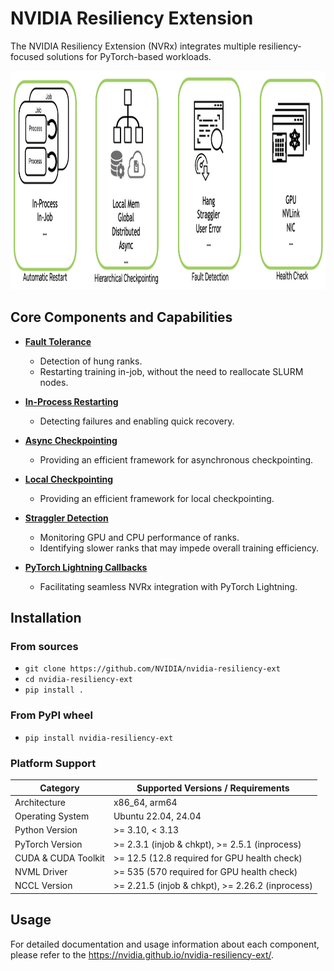 # NVIDIA Resiliency Extension

The NVIDIA Resiliency Extension (NVRx) integrates multiple resiliency-focused solutions for PyTorch-based workloads.

<img src="/docs/source/media/nvrx_core_features.png" alt="Figure highlighting core NVRx features including automatic restart, hierarchical checkpointing, fault detection and health checks" width="950" height="350">


## Core Components and Capabilities

- **[Fault Tolerance](https://github.com/NVIDIA/nvidia-resiliency-ext/blob/main/docs/source/fault_tolerance/index.rst)**
  - Detection of hung ranks.  
  - Restarting training in-job, without the need to reallocate SLURM nodes.

- **[In-Process Restarting](https://github.com/NVIDIA/nvidia-resiliency-ext/blob/main/docs/source/inprocess/index.rst)**
  - Detecting failures and enabling quick recovery.

- **[Async Checkpointing](https://github.com/NVIDIA/nvidia-resiliency-ext/blob/main/docs/source/checkpointing/async/index.rst)**
  - Providing an efficient framework for asynchronous checkpointing.

- **[Local Checkpointing](https://github.com/NVIDIA/nvidia-resiliency-ext/blob/main/docs/source/checkpointing/local/index.rst)**
  - Providing an efficient framework for local checkpointing.

- **[Straggler Detection](https://github.com/NVIDIA/nvidia-resiliency-ext/blob/main/docs/source/straggler_det/index.rst)**
  - Monitoring GPU and CPU performance of ranks.  
  - Identifying slower ranks that may impede overall training efficiency.

- **[PyTorch Lightning Callbacks](https://github.com/NVIDIA/nvidia-resiliency-ext/blob/main/docs/source/fault_tolerance/integration/ptl.rst)**
  - Facilitating seamless NVRx integration with PyTorch Lightning.

## Installation

### From sources
- `git clone https://github.com/NVIDIA/nvidia-resiliency-ext`
- `cd nvidia-resiliency-ext`
- `pip install .`


### From PyPI wheel
- `pip install nvidia-resiliency-ext`

### Platform Support

| Category             | Supported Versions / Requirements                                          |
|----------------------|----------------------------------------------------------------------------|
| Architecture         | x86_64, arm64                                                              |
| Operating System     | Ubuntu 22.04, 24.04                                                        |
| Python Version       | >= 3.10, < 3.13                                                            |
| PyTorch Version      | >= 2.3.1 (injob & chkpt), >= 2.5.1 (inprocess)                             |
| CUDA & CUDA Toolkit  | >= 12.5 (12.8 required for GPU health check)                               |
| NVML Driver          | >= 535 (570 required for GPU health check)                                 |
| NCCL Version         | >= 2.21.5 (injob & chkpt), >= 2.26.2 (inprocess)                           |

## Usage

For detailed documentation and usage information about each component, please refer to the https://nvidia.github.io/nvidia-resiliency-ext/.

